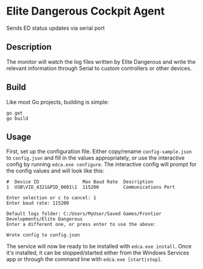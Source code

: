# Elite Dangerous Cockpit Agent

Sends ED status updates via serial port

## Description

The monitor will watch the log files written by Elite Dangerous and write the relevant information through Serial to custom controllers or other devices.

## Build

Like most Go projects, building is simple:

```
go get
go build
```

## Usage

First, set up the configuration file. Either copy/rename `config-sample.json` to `config.json` and fill in the values appropriately, or use the interactive config by running `edca.exe configure`. The interactive config will prompt for the config values and will look like this:

```
#  Device ID                Max Baud Rate  Description
1  USB\VID_4321&PID_0001\1  115200         Communications Port

Enter selection or c to cancel: 1
Enter baud rate: 115200

Default logs folder: C:/Users/MyUser/Saved Games/Frontier Developments/Elite Dangerous
Enter a different one, or press enter to use the above: 

Wrote config to config.json
```

The service will now be ready to be installed with `edca.exe install`. Once it's installed, it can be stopped/started either from the Windows Services app or through the command line with `edca.exe [start|stop]`.
